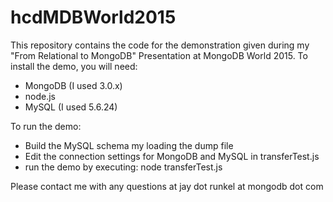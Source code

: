 # hcdMDBWorld2015
This repository contains the code for the demonstration given during my "From Relational to MongoDB" Presentation at MongoDB World 2015. To install the demo, you will need:
- MongoDB (I used 3.0.x)
- node.js
- MySQL (I used 5.6.24)

To run the demo:
- Build the MySQL schema my loading the dump file
- Edit the connection settings for MongoDB and MySQL in transferTest.js
- run the demo by executing: node transferTest.js

Please contact me with any questions at jay dot runkel at mongodb dot com
